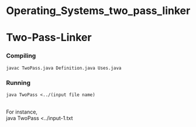 # Operating_Systems_two_pass_linker
Two-Pass-Linker
===============


### Compiling
```
javac TwoPass.java Definition.java Uses.java
```

### Running

```
java TwoPass <../(input file name)
```
<br>
For instance, </br>
java TwoPass <../input-1.txt

